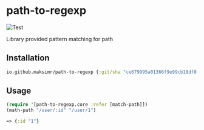 # path-to-regexp

![Test](https://github.com/maksimr/path-to-regexp/workflows/Test/badge.svg)

Library provided pattern matching for path

## Installation

```clojure
io.github.maksimr/path-to-regexp {:git/sha "ce679995a01366f9e99cb18df8f7ca4d927a89a8"}
```

## Usage

```clojure
(require '[path-to-regexp.core :refer [match-path]])
(math-path "/user/:id" "/user/1")

=> {:id "1"}
```
